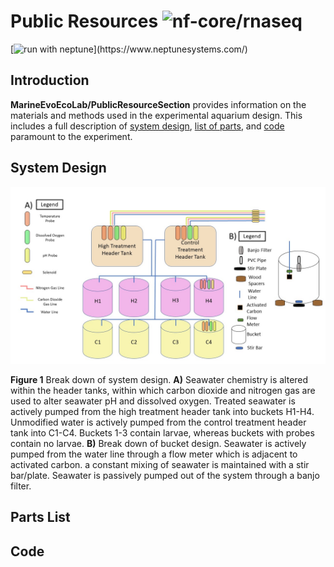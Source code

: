 
# Public Resources ![nf-core/rnaseq](assets/media/#gh-light-mode-only)

[![run with neptune](https://img.shields.io/badge/run%20with-neptune-orange?)](https://www.neptunesystems.com/)

## Introduction

**MarineEvoEcoLab/PublicResourceSection** provides information on the materials and methods used in the experimental aquarium design. This includes a full description of [system design](#SystemDesign), [list of parts](##PartsList), and [code](https://github.com/MarineEvoEcoLab/PublicResourcesSection/docs/Scripts) paramount to the experiment. 

## System Design

![Hyrule schematic](assets/media/Hyrule.jpg)

**Figure 1** Break down of system design. **A)** Seawater chemistry is altered within the header tanks, within which carbon dioxide and nitrogen gas are used to alter seawater pH and dissolved oxygen. Treated seawater is actively pumped from the high treatment header tank into buckets H1-H4. Unmodified water is actively pumped from the control treatment header tank into C1-C4. Buckets 1-3 contain larvae, whereas buckets with probes contain no larvae. **B)** Break down of bucket design. Seawater is actively pumped from the water line through a flow meter which is adjacent to activated carbon. a constant mixing of seawater is maintained with a stir bar/plate. Seawater is passively pumped out of the system through a banjo filter. 

## Parts List

## Code
